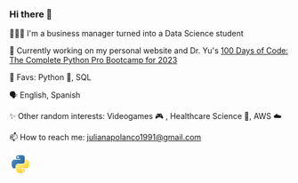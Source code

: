 ### Hi there 👋

👩🏻‍💻 I'm a business manager turned into a Data Science student

🌱 Currently working on my personal website and Dr. Yu's [100 Days of Code: The Complete Python Pro Bootcamp for 2023](https://www.udemy.com/course/100-days-of-code/)

🔭 Favs: Python 🐍, SQL

🗣️ English, Spanish

✨ Other random interests: Videogames :video_game: , Healthcare Science 🧪, AWS ☁️

📫 How to reach me: julianapolanco1991@gmail.com

<a href="https://www.python.org" rel="nofollow"> <img src="https://raw.githubusercontent.com/devicons/devicon/master/icons/python/python-original.svg" alt="python" width="40" height="40" style="max-width: 100%;"> </a>
